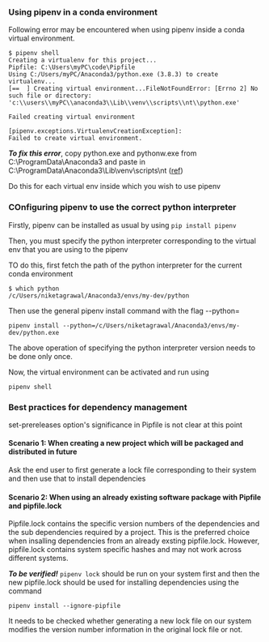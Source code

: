 ### Using pipenv in a conda environment

Following error may be encountered when using pipenv inside a conda virtual environment.

```
$ pipenv shell
Creating a virtualenv for this project...
Pipfile: C:\Users\myPC\code\Pipfile
Using C:/Users/myPC/Anaconda3/python.exe (3.8.3) to create virtualenv...
[==  ] Creating virtual environment...FileNotFoundError: [Errno 2] No such file or directory: 'c:\\users\\myPC\\anaconda3\\Lib\\venv\\scripts\\nt\\python.exe'

Failed creating virtual environment

[pipenv.exceptions.VirtualenvCreationException]:
Failed to create virtual environment.
```

***To fix this error***, copy python.exe and pythonw.exe from C:\ProgramData\Anaconda3 and paste in C:\ProgramData\Anaconda3\Lib\venv\scripts\nt ([ref](https://github.com/ContinuumIO/anaconda-issues/issues/10822))

Do this for each virtual env inside which you wish to use pipenv

### COnfiguring pipenv to use the correct python interpreter 

Firstly, pipenv can be installed as usual by using
`pip install pipenv`

Then, you must specify the python interpreter corresponding to the virtual env that you are using to the pipenv

TO do this, first fetch the path of the python interpreter for the current conda environment

```
$ which python
/c/Users/niketagrawal/Anaconda3/envs/my-dev/python
```

Then use the general pipenv install command with the flag --python=<python-path> 

```
pipenv install --python=/c/Users/niketagrawal/Anaconda3/envs/my-dev/python.exe
```
The above operation of specifying the python interpreter version needs to be done only once. 

Now, the virtual environment can be activated and run using 
```
pipenv shell
```

### Best practices for dependency management 


set-prereleases option's significance in Pipfile is not clear at this point

#### Scenario 1: When creating a new project which will be packaged and distributed in future

Ask the end user to first generate a lock file corresponding to their system and then use that to install dependencies

#### Scenario 2: When using an already existing software package with Pipfile and pipfile.lock

Pipfile.lock contains the specific version numbers of the dependencies and the sub dependencies required by a project. This is the preferred choice when insalling dependencies from an already exsting pipfile.lock. However, pipfile.lock contains system specific hashes and may not work across different systems.

***To be verified!***
`pipenv lock` should be run on your system first and then the new pipfile.lock should be used for installing dependencies using the command
```
pipenv install --ignore-pipfile
```

It needs to be checked whether generating a new lock file on our system modifies the version number information in the original lock file or not.






